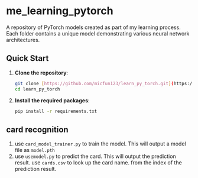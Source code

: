 # me_learning_pytorch

A repository of PyTorch models created as part of my learning process. Each folder contains a unique model demonstrating various neural network architectures.

## Quick Start

1. **Clone the repository**:
   ```bash
   git clone [https://github.com/micfun123/learn_py_torch.git](https://github.com/micfun123/learn_py_torch)
   cd learn_py_torch
   ```

2. **Install the required packages**:
   ```bash
   pip install -r requirements.txt
   ```

## card recognition

1. use `card_model_trainer.py` to train the model. This will output a model file as `model.pth`
2. use `usemodel.py` to predict the card. This will output the prediction result. use `cards.csv` to look up the card name. from the index of the prediction result.